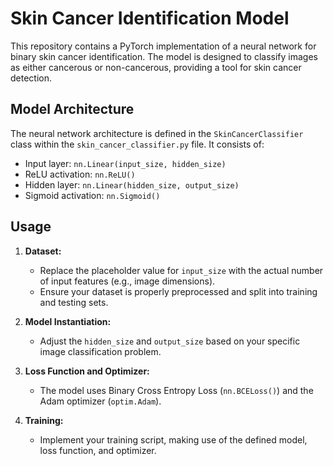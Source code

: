 # Skin Cancer Identification Model

This repository contains a PyTorch implementation of a neural network for binary skin cancer identification. The model is designed to classify images as either cancerous or non-cancerous, providing a tool for skin cancer detection.

## Model Architecture

The neural network architecture is defined in the `SkinCancerClassifier` class within the `skin_cancer_classifier.py` file. It consists of:
- Input layer: `nn.Linear(input_size, hidden_size)`
- ReLU activation: `nn.ReLU()`
- Hidden layer: `nn.Linear(hidden_size, output_size)`
- Sigmoid activation: `nn.Sigmoid()`

## Usage

1. **Dataset:**
   - Replace the placeholder value for `input_size` with the actual number of input features (e.g., image dimensions).
   - Ensure your dataset is properly preprocessed and split into training and testing sets.

2. **Model Instantiation:**
   - Adjust the `hidden_size` and `output_size` based on your specific image classification problem.

3. **Loss Function and Optimizer:**
   - The model uses Binary Cross Entropy Loss (`nn.BCELoss()`) and the Adam optimizer (`optim.Adam`).

4. **Training:**
   - Implement your training script, making use of the defined model, loss function, and optimizer.
